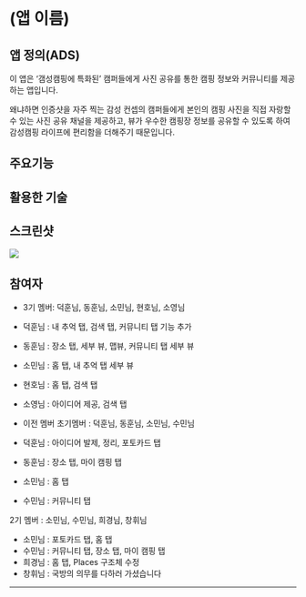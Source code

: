 # (앱 이름)

## 앱 정의(ADS)
이 앱은 ‘갬성캠핑에 특화된’ 캠퍼들에게 사진 공유를 통한 캠핑 정보와 커뮤니티를 제공하는 앱입니다.

왜냐하면 인증샷을 자주 찍는 감성 컨셉의 캠퍼들에게 본인의 캠핑 사진을 직접 자랑할 수 있는 사진 공유 채널을 제공하고, 뷰가 우수한 캠핑장 정보를 공유할 수 있도록 하여 감성캠핑 라이프에 편리함을 더해주기 때문입니다.

## 주요기능


## 활용한 기술


## 스크린샷
<img src="Simulator Screen Shot - iPhone 14 Pro - 2022-12-04 at 21.46.44">


## 참여자
- 3기 멤버: 덕훈님, 동훈님, 소민님, 현호님, 소영님

- 덕훈님 : 내 추억 탭, 검색 탭, 커뮤니티 탭 기능 추가
- 동훈님 : 장소 탭, 세부 뷰, 맵뷰, 커뮤니티 탭 세부 뷰
- 소민님 : 홈 탭, 내 추억 탭 세부 뷰
- 현호님 : 홈 탭, 검색 탭
- 소영님 : 아이디어 제공, 검색 탭


- 이전 멤버
초기멤버 : 덕훈님, 동훈님, 소민님, 수민님

- 덕훈님 : 아이디어 발제, 정리, 포토카드 탭
- 동훈님 : 장소 탭, 마이 캠핑 탭
- 소민님 : 홈 탭
- 수민님 : 커뮤니티 탭

2기 멤버 : 소민님, 수민님, 희경님, 창휘님
- 소민님 : 포토카드 탭, 홈 탭
- 수민님 : 커뮤니티 탭, 장소 탭, 마이 캠핑 탭
- 희경님 : 홈 탭, Places 구조체 수정
- 창휘님 : 국방의 의무를 다하러 가셨습니다
---
